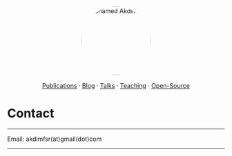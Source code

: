 <img src="{{ '/assets/photo.jpg' | relative_url }}" alt="Mohamed Akdim" width="160" style="border-radius:50%; display:block; margin: 0 auto 1rem;" />

<p style="text-align:center;">
  <a href="{{ '/publications/' | relative_url }}">Publications</a> ·
  <a href="{{ '/blog/' | relative_url }}">Blog</a> ·
  <a href="{{ '/talks/' | relative_url }}">Talks</a> ·
  <a href="{{ '/teaching/' | relative_url }}">Teaching</a> ·
  <a href="{{ '/projects/' | relative_url }}">Open-Source</a>
</p>

# Contact
---
Email: akdimfsr(at)gmail(dot)com

---




